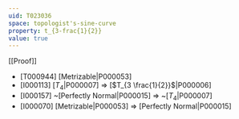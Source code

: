 ```yaml
---
uid: T023036
space: topologist's-sine-curve
property: t_{3-frac{1}{2}}
value: true
---
```

[[Proof]]

* [T000944] [Metrizable|P000053]
* [I000113] [$T_4$|P000007] => [$T_{3 \frac{1}{2}}$|P000006]
* [I000157] ~[Perfectly Normal|P000015] => ~[$T_4$|P000007]
* [I000070] [Metrizable|P000053] => [Perfectly Normal|P000015]

